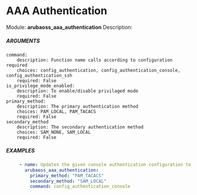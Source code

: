 # AAA Authentication

Module: ****arubaoss_aaa_authentication****
Description:

##### ARGUMENTS
    command:
        description: Function name calls according to configuration required
        choices: config_authentication, config_authentication_console, config_authentication_ssh
        required: False
    is_privilege_mode_enabled:
        description: To enable/disable privilaged mode
        required: False
    primary_method:
        description: The primary authentication method
        choices: PAM_LOCAL, PAM_TACACS
        required: False
    secondary_method
        description: The secondary authentication method
        choices: SAM_NONE, SAM_LOCAL
        required: False

##### EXAMPLES
```YAML
     - name: Updates the given console authentication configuration to the system
       arubaoss_aaa_authentication:
         primary_method: "PAM_TACACS"
         secondary_method: "SAM_LOCAL"
         command: config_authentication_console
```